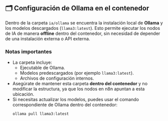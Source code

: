## 🗂 Configuración de Ollama en el contenedor

Dentro de la carpeta `ia/ollama` se encuentra la instalación local de **Ollama** y los modelos descargados (`llama3:latest`). Esto permite ejecutar los nodos de IA de manera **offline** dentro del contenedor, sin necesidad de depender de una instalación externa o API externa.  

### Notas importantes
- La carpeta incluye:
  - Ejecutable de Ollama.
  - Modelos predescargados (por ejemplo `llama3:latest`).
  - Archivos de configuración internos.
- Asegúrate de mantener esta carpeta **dentro del contenedor** y no modificar la estructura, ya que los nodos en n8n apuntan a esta ubicación.
- Si necesitas actualizar los modelos, puedes usar el comando correspondiente de Ollama dentro del contenedor:
  ```bash
  ollama pull llama3:latest
